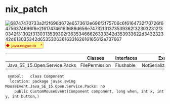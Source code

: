# nix_patch


![68747470733a2f2f696d672e6573612e696f2f75706c6f6164732f70726f64756374696f6e2f6174746163686d656e74732f31373539362f323032312f30342f31302f3130313539302f36353466626333342d353933622d343232342d613035342d6535306361633162616165612e737667](https://github.com/NikolayTach/nix_patch/assets/42199859/c41c9c94-3e2e-4895-b88e-33787d682a4d)
<img width="120" alt="Screenshot from 2024-03-19 18-03-08.png (15.8 kB)" src="https://raw.githubusercontent.com/NikolayTach/nix_patch/main/logos.png">


|                             |Classes        | Interfaces  | Exeption            |
|-----------------------------|---------------|-------------|---------------------|
|Java_SE_15.Open.Service.Packs|	FilePermission|	Flushable	  |NotSerializableException| 


```
 symbol:   class Component
  location: package javax.swing
MouseEvent.Java_SE_15.Open.Service.Packs: no
    public CustomMouseEvent(Component component, long when, int x, int y, int button,)
```




